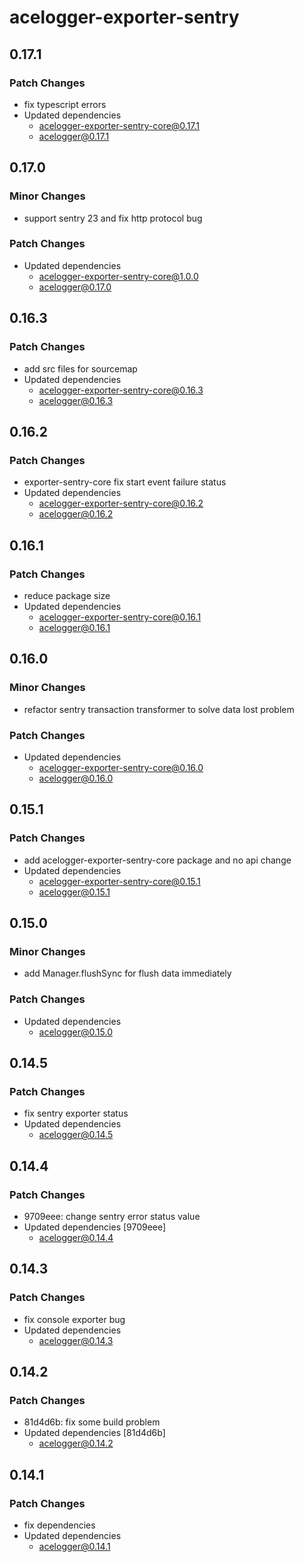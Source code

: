 # acelogger-exporter-sentry

## 0.17.1

### Patch Changes

- fix typescript errors
- Updated dependencies
  - acelogger-exporter-sentry-core@0.17.1
  - acelogger@0.17.1

## 0.17.0

### Minor Changes

- support sentry 23 and fix http protocol bug

### Patch Changes

- Updated dependencies
  - acelogger-exporter-sentry-core@1.0.0
  - acelogger@0.17.0

## 0.16.3

### Patch Changes

- add src files for sourcemap
- Updated dependencies
  - acelogger-exporter-sentry-core@0.16.3
  - acelogger@0.16.3

## 0.16.2

### Patch Changes

- exporter-sentry-core fix start event failure status
- Updated dependencies
  - acelogger-exporter-sentry-core@0.16.2
  - acelogger@0.16.2

## 0.16.1

### Patch Changes

- reduce package size
- Updated dependencies
  - acelogger-exporter-sentry-core@0.16.1
  - acelogger@0.16.1

## 0.16.0

### Minor Changes

- refactor sentry transaction transformer to solve data lost problem

### Patch Changes

- Updated dependencies
  - acelogger-exporter-sentry-core@0.16.0
  - acelogger@0.16.0

## 0.15.1

### Patch Changes

- add acelogger-exporter-sentry-core package and no api change
- Updated dependencies
  - acelogger-exporter-sentry-core@0.15.1
  - acelogger@0.15.1

## 0.15.0

### Minor Changes

- add Manager.flushSync for flush data immediately

### Patch Changes

- Updated dependencies
  - acelogger@0.15.0

## 0.14.5

### Patch Changes

- fix sentry exporter status
- Updated dependencies
  - acelogger@0.14.5

## 0.14.4

### Patch Changes

- 9709eee: change sentry error status value
- Updated dependencies [9709eee]
  - acelogger@0.14.4

## 0.14.3

### Patch Changes

- fix console exporter bug
- Updated dependencies
  - acelogger@0.14.3

## 0.14.2

### Patch Changes

- 81d4d6b: fix some build problem
- Updated dependencies [81d4d6b]
  - acelogger@0.14.2

## 0.14.1

### Patch Changes

- fix dependencies
- Updated dependencies
  - acelogger@0.14.1
